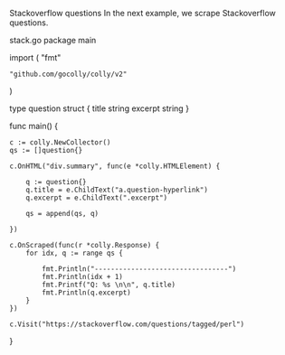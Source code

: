 Stackoverflow questions
In the next example, we scrape Stackoverflow questions.

stack.go
package main

import (
    "fmt"

    "github.com/gocolly/colly/v2"
)

type question struct {
    title   string
    excerpt string
}

func main() {

    c := colly.NewCollector()
    qs := []question{}

    c.OnHTML("div.summary", func(e *colly.HTMLElement) {

        q := question{}
        q.title = e.ChildText("a.question-hyperlink")
        q.excerpt = e.ChildText(".excerpt")

        qs = append(qs, q)

    })

    c.OnScraped(func(r *colly.Response) {
        for idx, q := range qs {

            fmt.Println("---------------------------------")
            fmt.Println(idx + 1)
            fmt.Printf("Q: %s \n\n", q.title)
            fmt.Println(q.excerpt)
        }
    })

    c.Visit("https://stackoverflow.com/questions/tagged/perl")
}
